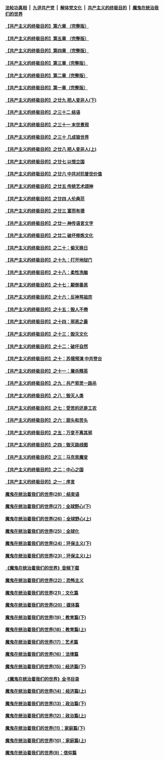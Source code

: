 

####  [法轮功真相](../../../../basic/blob/master/README.md?t=07080202) &nbsp;|&nbsp; [九评共产党](../../../../9ping.md/blob/master/README.md?t=07080202) &nbsp;|&nbsp; [解体党文化](../../../../jtdwh.md/blob/master/README.md?t=07080202)  &nbsp;|&nbsp; [共产主义的终极目的](../../../../gczydzjmd.md/blob/master/README.md?t=07080202) &nbsp;|&nbsp; [魔鬼在统治我们的世界](../../../../mgztzwmdsj.md/blob/master/README.md?t=07080202) 

#### [【共产主义的终极目的】第六章 （完整版）](../pages/nsc422/n11428913.md?t=07080202) 

#### [【共产主义的终极目的】第五章 （完整版）](../pages/nsc422/n11428912.md?t=07080202) 

#### [【共产主义的终极目的】第四章 （完整版）](../pages/nsc422/n11428907.md?t=07080202) 

#### [【共产主义的终极目的】第三章（完整版）](../pages/nsc422/n11428848.md?t=07080202) 

#### [【共产主义的终极目的】第二章（完整版）](../pages/nsc422/n11428831.md?t=07080202) 

#### [【共产主义的终极目的】第一章（完整版）](../pages/nsc422/n11417651.md?t=07080202) 

#### [【共产主义的终极目的】之廿九 把人变非人(下)](../pages/nsc422/n11344140.md?t=07080202) 

#### [【共产主义的终极目的】之三十二 结语](../pages/nsc422/n11360535.md?t=07080202) 

#### [【共产主义的终极目的】之三十一 末世景观](../pages/nsc422/n11351129.md?t=07080202) 

#### [【共产主义的终极目的】之三十 几成狼世界](../pages/nsc422/n11348280.md?t=07080202) 

#### [【共产主义的终极目的】之廿八 把人变非人(上)](../pages/nsc422/n11340492.md?t=07080202) 

#### [【共产主义的终极目的】之廿七 以恨立国](../pages/nsc422/n11336944.md?t=07080202) 

#### [【共产主义的终极目的】之廿六 中共对抗普世价值](../pages/nsc422/n11324785.md?t=07080202) 

#### [【共产主义的终极目的】之廿五 传统艺术颂神](../pages/nsc422/n11296396.md?t=07080202) 

#### [【共产主义的终极目的】之廿四 人伦典范](../pages/nsc422/n11296397.md?t=07080202) 

#### [【共产主义的终极目的】之廿三 富而有德](../pages/nsc422/n11283598.md?t=07080202) 

#### [【共产主义的终极目的】之廿一 神传语言文字](../pages/nsc422/n11263265.md?t=07080202) 

#### [【共产主义的终极目的】之廿二 破坏修炼文化](../pages/nsc422/n11245728.md?t=07080202) 

#### [【共产主义的终极目的】之二十：偷天换日](../pages/nsc422/n11238846.md?t=07080202) 

#### [【共产主义的终极目的】之十九：打开地狱门](../pages/nsc422/n11206376.md?t=07080202) 

#### [【共产主义的终极目的】之十八：柔性洗脑](../pages/nsc422/n11199994.md?t=07080202) 

#### [【共产主义的终极目的】之十七：颠倒善恶](../pages/nsc422/n11179782.md?t=07080202) 

#### [【共产主义的终极目的】之十六：反神骂祖宗](../pages/nsc422/n11166798.md?t=07080202) 

#### [【共产主义的终极目的】之十五：毁人不倦](../pages/nsc422/n11166792.md?t=07080202) 

#### [【共产主义的终极目的】之十四：邪恶之最](../pages/nsc422/n11150249.md?t=07080202) 

#### [【共产主义的终极目的】之十三：毁灭文化](../pages/nsc422/n11135227.md?t=07080202) 

#### [【共产主义的终极目的】之十二：破坏自然](../pages/nsc422/n11135214.md?t=07080202) 

#### [【共产主义的终极目的】之十：苏俄预演 中共登台](../pages/nsc422/n11118424.md?t=07080202) 

#### [【共产主义的终极目的】之十一：屠杀精英](../pages/nsc422/n11118442.md?t=07080202) 

#### [【共产主义的终极目的】之九：共产邪灵一路杀](../pages/nsc422/n11114139.md?t=07080202) 

#### [【共产主义的终极目的】之八：毁灭人类](../pages/nsc422/n11108503.md?t=07080202) 

#### [【共产主义的终极目的】之七：受苦的还是工农](../pages/nsc422/n11101809.md?t=07080202) 

#### [【共产主义的终极目的】之六：甜头和苦头](../pages/nsc422/n11096971.md?t=07080202) 

#### [【共产主义的终极目的】之五：万变不离其邪](../pages/nsc422/n11091285.md?t=07080202) 

#### [【共产主义的终极目的】之四：毁灭路线图](../pages/nsc422/n11086284.md?t=07080202) 

#### [【共产主义的终极目的】之三：马克思魔变](../pages/nsc422/n11061941.md?t=07080202) 

#### [【共产主义的终极目的】之二：中心之国](../pages/nsc422/n11047728.md?t=07080202) 

#### [【共产主义的终极目的】之一：序言](../pages/nsc422/n11086077.md?t=07080202) 

#### [魔鬼在统治着我们的世界(28)：结束语](../pages/nsc422/n10936246.md?t=07080202) 

#### [魔鬼在统治着我们的世界(27)：全球野心(下)](../pages/nsc422/n10928319.md?t=07080202) 

#### [魔鬼在统治着我们的世界(26)：全球野心(上)](../pages/nsc422/n10900318.md?t=07080202) 

#### [魔鬼在统治着我们的世界(25)：全球化](../pages/nsc422/n10788205.md?t=07080202) 

#### [魔鬼在统治着我们的世界(24)：环保主义(下)](../pages/nsc422/n10695307.md?t=07080202) 

#### [魔鬼在统治着我们的世界(23)：环保主义(上)](../pages/nsc422/n10688613.md?t=07080202) 

#### [《魔鬼在统治着我们的世界》音频下载](../pages/nsc422/n10635553.md?t=07080202) 

#### [魔鬼在统治着我们的世界(22)：恐怖主义](../pages/nsc422/n10614727.md?t=07080202) 

#### [魔鬼在统治着我们的世界(21)：文化篇](../pages/nsc422/n10597706.md?t=07080202) 

#### [魔鬼在统治着我们的世界(20)：媒体篇](../pages/nsc422/n10586579.md?t=07080202) 

#### [魔鬼在统治着我们的世界(19)：教育篇(下)](../pages/nsc422/n10564808.md?t=07080202) 

#### [魔鬼在统治着我们的世界(18)：教育篇(上)](../pages/nsc422/n10526970.md?t=07080202) 

#### [魔鬼在统治着我们的世界(17)：艺术篇](../pages/nsc422/n10499093.md?t=07080202) 

#### [魔鬼在统治着我们的世界(16)：法律篇](../pages/nsc422/n10485969.md?t=07080202) 

#### [魔鬼在统治着我们的世界(15)：经济篇(下)](../pages/nsc422/n10469975.md?t=07080202) 

#### [《魔鬼在统治着我们的世界》全书目录](../pages/nsc422/n10464261.md?t=07080202) 

#### [魔鬼在统治着我们的世界(14)：经济篇(上)](../pages/nsc422/n10457370.md?t=07080202) 

#### [魔鬼在统治着我们的世界(13)：政治篇(下)](../pages/nsc422/n10448270.md?t=07080202) 

#### [魔鬼在统治着我们的世界(12)：政治篇(上)](../pages/nsc422/n10444576.md?t=07080202) 

#### [魔鬼在统治着我们的世界(11)：家庭篇(下)](../pages/nsc422/n10440961.md?t=07080202) 

#### [魔鬼在统治着我们的世界(10)：家庭篇(上)](../pages/nsc422/n10435448.md?t=07080202) 

#### [魔鬼在统治着我们的世界(9)：信仰篇](../pages/nsc422/n10432159.md?t=07080202) 

